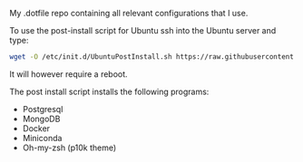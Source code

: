 My .dotfile repo containing all relevant configurations that I use.

To use the post-install script for Ubuntu ssh into the Ubuntu server and type:
```bash
wget -O /etc/init.d/UbuntuPostInstall.sh https://raw.githubusercontent.com/Vanderscycle/ubuntu-dot-config/main/UbuntuPostInstall.sh && chmod +x /etc/init.d/UbuntuPostInstall.sh && bash /etc/init.d/UbuntuPostInstall.sh
``` 
It will however require a reboot.

The post install script installs the following programs:
* Postgresql
* MongoDB
* Docker
* Miniconda
* Oh-my-zsh (p10k theme)
